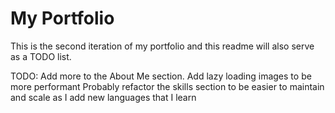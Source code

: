 # My Portfolio

This is the second iteration of my portfolio and this readme will also serve as a TODO list.

TODO:
Add more to the About Me section.
Add lazy loading images to be more performant
Probably refactor the skills section to be easier to maintain and scale as I add new languages that I learn

